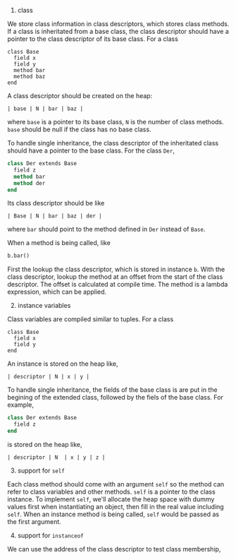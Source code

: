 1. class 

We store class information in class descriptors, which stores class methods. If a class is inheritated from a base class, the class descriptor should have a pointer to the class descriptor of its base class.
For a class
```
class Base
  field x
  field y
  method bar
  method baz
end
```
A class descriptor should be created on the heap:
```
| base | N | bar | baz |
```
where `base` is a pointer to its base class, `N` is the number of class methods. `base` should be null if the class has no base class.

To handle single inheritance, the class descriptor of the inheritated class should have a pointer to the base class. 
For the class `Der`,
```ocaml
class Der extends Base
  field z
  method bar
  method der
end
```
Its class descriptor should be like
```
| Base | N | bar | baz | der |
```
where `bar` should point to the method defined in `Der` instead of `Base`.

When a method is being called, like
```ocaml
b.bar()
```
First the lookup the class descriptor, which is stored in instance `b`. With the class descriptor, lookup the method at an offset from the start of the class descriptor. The offset is calculated at compile time.
The method is a lambda expression, which can be applied.

2. instance variables

Class variables are compiled similar to tuples.
For a class
```
class Base
  field x
  field y
end
```
An instance is stored on the heap like,
```
| descriptor | N | x | y |
```
To handle single inheritance, the fields of the base class is are put in the begining of the extended class, followed by the fiels of the base class.
For example, 
```ocaml
class Der extends Base
  field z
end
```
is stored on the heap like,
```
| descriptor | N  | x | y | z |
```
3. support for `self`

Each class method should come with an argument `self` so the method can refer to class variables and other methods. `self` is a pointer to the class instance.
To implement `self`, we'll allocate the heap space with dummy values first when instantiating an object, then fill in the real value including `self`.
When an instance method is being called, `self` would be passed as the first argument.

4. support for `instanceof`

We can use the address of the class descriptor to test class membership,
